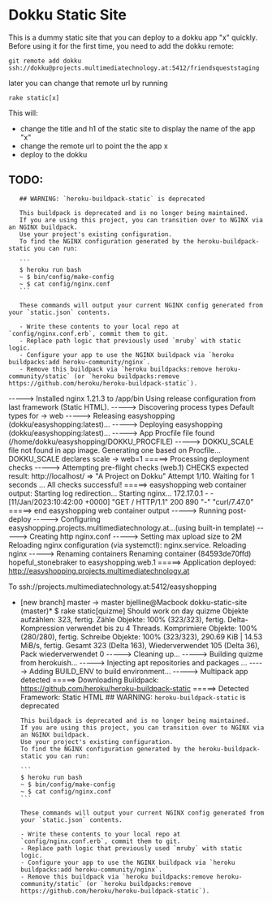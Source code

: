 # Dokku Static Site

This is a dummy static site that you can deploy to a dokku app "x" quickly.
Before using it for the first time, you need to add the dokku remote:

    git remote add dokku ssh://dokku@projects.multimediatechnology.at:5412/friendsqueststaging

later you can change that remote url by running

    rake static[x]

This will:

- change the title and h1 of the static site to display the name of the app "x"
- change the remote url to point the the app x
- deploy to the dokku 

## TODO:

       ## WARNING: `heroku-buildpack-static` is deprecated

       This buildpack is deprecated and is no longer being maintained.
       If you are using this project, you can transition over to NGINX via an NGINX buildpack.
       Use your project's existing configuration.
       To find the NGINX configuration generated by the heroku-buildpack-static you can run:

       ```
       $ heroku run bash
       ~ $ bin/config/make-config
       ~ $ cat config/nginx.conf
       ```

       These commands will output your current NGINX config generated from your `static.json` contents.

       - Write these contents to your local repo at `config/nginx.conf.erb`, commit them to git.
       - Replace path logic that previously used `mruby` with static logic.
       - Configure your app to use the NGINX buildpack via `heroku buildpacks:add heroku-community/nginx`.
       - Remove this buildpack via `heroku buildpacks:remove heroku-community/static` (or `heroku buildpacks:remove https://github.com/heroku/heroku-buildpack-static`).

-----> Installed nginx 1.21.3 to /app/bin
       Using release configuration from last framework (Static HTML).
-----> Discovering process types
       Default types for  -> web
-----> Releasing easyshopping (dokku/easyshopping:latest)...
-----> Deploying easyshopping (dokku/easyshopping:latest)...
-----> App Procfile file found (/home/dokku/easyshopping/DOKKU_PROCFILE)
-----> DOKKU_SCALE file not found in app image. Generating one based on Procfile...
       DOKKU_SCALE declares scale -> web=1
=====> Processing deployment checks
-----> Attempting pre-flight checks (web.1)
       CHECKS expected result:
       http://localhost/ => "A Project on Dokku"
       Attempt 1/10. Waiting for 1 seconds ...
       All checks successful!
=====> easyshopping web container output:
       Starting log redirection...
       Starting nginx...
       172.17.0.1 - - [11/Jan/2023:10:42:00 +0000] "GET / HTTP/1.1" 200 890 "-" "curl/7.47.0"
=====> end easyshopping web container output
-----> Running post-deploy
-----> Configuring easyshopping.projects.multimediatechnology.at...(using built-in template)
-----> Creating http nginx.conf
-----> Setting max upload size to 2M
Reloading nginx configuration (via systemctl): nginx.service.
       Reloading nginx
-----> Renaming containers
       Renaming container (84593de70ffd) hopeful_stonebraker to easyshopping.web.1
=====> Application deployed:
       http://easyshopping.projects.multimediatechnology.at

To ssh://projects.multimediatechnology.at:5412/easyshopping
 * [new branch]      master -> master
bjelline@Macbook dokku-static-site (master)*
$ rake static[quizme]
Should work on day quizme
Objekte aufzählen: 323, fertig.
Zähle Objekte: 100% (323/323), fertig.
Delta-Kompression verwendet bis zu 4 Threads.
Komprimiere Objekte: 100% (280/280), fertig.
Schreibe Objekte: 100% (323/323), 290.69 KiB | 14.53 MiB/s, fertig.
Gesamt 323 (Delta 163), Wiederverwendet 105 (Delta 36), Pack wiederverwendet 0
-----> Cleaning up...
-----> Building quizme from herokuish...
-----> Injecting apt repositories and packages ...
-----> Adding BUILD_ENV to build environment...
-----> Multipack app detected
=====> Downloading Buildpack: https://github.com/heroku/heroku-buildpack-static
=====> Detected Framework: Static HTML
       ## WARNING: `heroku-buildpack-static` is deprecated

       This buildpack is deprecated and is no longer being maintained.
       If you are using this project, you can transition over to NGINX via an NGINX buildpack.
       Use your project's existing configuration.
       To find the NGINX configuration generated by the heroku-buildpack-static you can run:

       ```
       $ heroku run bash
       ~ $ bin/config/make-config
       ~ $ cat config/nginx.conf
       ```

       These commands will output your current NGINX config generated from your `static.json` contents.

       - Write these contents to your local repo at `config/nginx.conf.erb`, commit them to git.
       - Replace path logic that previously used `mruby` with static logic.
       - Configure your app to use the NGINX buildpack via `heroku buildpacks:add heroku-community/nginx`.
       - Remove this buildpack via `heroku buildpacks:remove heroku-community/static` (or `heroku buildpacks:remove https://github.com/heroku/heroku-buildpack-static`).



